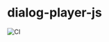 # dialog-player-js

![CI](https://github.com/lore-hub-app/dialog-player-js/actions/workflows/ci.yml/badge.svg)
